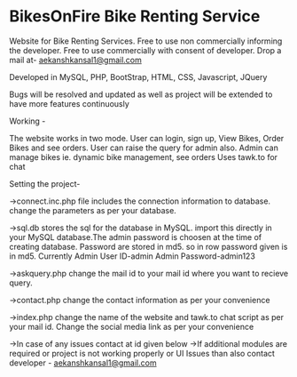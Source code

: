 # BikesOnFire Bike Renting Service
Website for Bike Renting Services. Free to use non commercially informing the developer. Free to use commercially with consent of developer. Drop a mail at- aekanshkansal1@gmail.com

Developed in MySQL, PHP, BootStrap, HTML, CSS, Javascript, JQuery

Bugs will be resolved and updated as well as project will be extended to have more features continuously

Working -

The website works in two mode.
User can login, sign up, View Bikes, Order Bikes and see orders. User can raise the query for admin also.
Admin can manage bikes ie. dynamic bike management, see orders
Uses tawk.to for chat

Setting the project-

->connect.inc.php file includes the connection information to database. change the parameters as per your database.

->sql.db stores the sql for the database in MySQL. import this directly in your MySQL database.The admin password is choosen at the time of creating database. Password are stored in md5. so in row password given is in md5.
Currently Admin User ID-admin
Admin Password-admin123

->askquery.php change the mail id to your mail id where you want to recieve query.

->contact.php change the contact information as per your convenience

->index.php change the name of the website and tawk.to chat script as per your mail id. Change the social media link as per your convenience

->In case of any issues contact at id given below
->If additional modules are required or project is not working properly or UI Issues than also contact developer - aekanshkansal1@gmail.com
